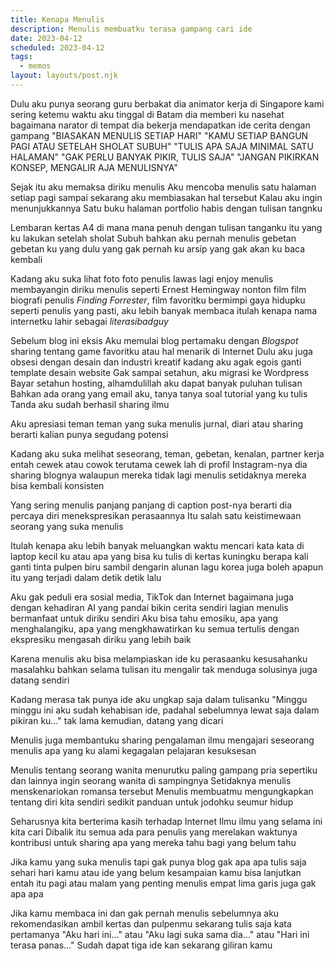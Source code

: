 ```yaml
---
title: Kenapa Menulis
description: Menulis membuatku terasa gampang cari ide
date: 2023-04-12
scheduled: 2023-04-12
tags:
  - memos
layout: layouts/post.njk
---
```


Dulu aku punya seorang guru berbakat
dia animator kerja di Singapore
kami sering ketemu waktu aku tinggal di Batam
dia memberi ku nasehat
bagaimana narator di tempat dia bekerja
mendapatkan ide cerita dengan gampang
"BIASAKAN MENULIS SETIAP HARI"
"KAMU SETIAP BANGUN PAGI ATAU SETELAH SHOLAT SUBUH"
"TULIS APA SAJA MINIMAL SATU HALAMAN"
"GAK PERLU BANYAK PIKIR, TULIS SAJA"
"JANGAN PIKIRKAN KONSEP, MENGALIR AJA MENULISNYA"

Sejak itu aku memaksa diriku menulis
Aku mencoba menulis satu halaman setiap pagi
sampai sekarang aku membiasakan hal tersebut
Kalau aku ingin menunjukkannya
Satu buku halaman portfolio
habis dengan tulisan tangnku

Lembaran kertas A4 di mana mana
penuh dengan tulisan tanganku
itu yang ku lakukan setelah sholat Subuh
bahkan aku pernah menulis gebetan gebetan ku yang dulu
yang gak pernah ku arsip
yang gak akan ku baca kembali

Kadang aku suka lihat foto foto penulis lawas
lagi enjoy menulis
membayangin diriku menulis seperti Ernest Hemingway
nonton film film biografi penulis
*Finding Forrester*, film favoritku
bermimpi gaya hidupku seperti penulis
yang pasti, aku lebih banyak membaca
itulah kenapa nama internetku lahir sebagai *literasibadguy*

Sebelum blog ini eksis
Aku memulai blog pertamaku
dengan *Blogspot*
sharing tentang game favoritku atau hal menarik di Internet
Dulu aku juga obsesi dengan desain dan industri kreatif
kadang aku agak egois ganti template desain website
Gak sampai setahun, aku migrasi ke Wordpress
Bayar setahun hosting, alhamdulillah aku dapat banyak puluhan tulisan
Bahkan ada orang yang email aku, tanya tanya soal tutorial yang ku tulis
Tanda aku sudah berhasil sharing ilmu

Aku apresiasi teman teman yang suka
menulis jurnal, diari atau sharing
berarti kalian punya segudang potensi

Kadang aku suka melihat seseorang, teman, gebetan, kenalan, partner kerja
entah cewek atau cowok
terutama cewek lah
di profil Instagram-nya
dia sharing blognya
walaupun mereka tidak lagi menulis
setidaknya mereka bisa kembali konsisten

Yang sering menulis panjang panjang di caption post-nya
berarti dia percaya diri menekspresikan perasaannya
Itu salah satu keistimewaan seorang yang suka menulis

Itulah kenapa aku lebih banyak meluangkan waktu
mencari kata kata
di laptop kecil ku
atau apa yang bisa ku tulis
di kertas kuningku
berapa kali ganti tinta pulpen biru
sambil dengarin alunan lagu korea juga boleh
apapun itu yang terjadi dalam detik detik lalu

Aku gak peduli era sosial media, TikTok dan Internet bagaimana
juga dengan kehadiran AI yang pandai bikin cerita sendiri
lagian menulis bermanfaat untuk diriku sendiri
Aku bisa tahu emosiku, apa yang menghalangiku, apa yang mengkhawatirkan ku
semua tertulis dengan ekspresiku
mengasah diriku yang lebih baik

Karena menulis
aku bisa melampiaskan ide ku
perasaanku
kesusahanku
masalahku
bahkan selama tulisan itu mengalir
tak menduga solusinya juga datang sendiri

Kadang merasa tak punya ide
aku ungkap saja dalam tulisanku
"Minggu minggu ini aku sudah kehabisan ide, padahal sebelumnya lewat saja dalam pikiran ku..."
tak lama kemudian, datang yang dicari

Menulis juga membantuku
sharing pengalaman
ilmu
mengajari seseorang
menulis apa yang ku alami
kegagalan
pelajaran
kesuksesan

Menulis tentang seorang wanita
menurutku paling gampang
pria sepertiku dan lainnya
ingin seorang wanita di sampingnya
Setidaknya menulis menskenariokan romansa tersebut
Menulis membuatmu mengungkapkan tentang diri kita sendiri
sedikit panduan untuk jodohku seumur hidup

Seharusnya kita berterima kasih terhadap Internet
Ilmu ilmu yang selama ini kita cari
Dibalik itu semua ada para penulis
yang merelakan waktunya
kontribusi untuk sharing apa yang mereka tahu
bagi yang belum tahu

Jika kamu yang suka menulis
tapi gak punya blog
gak apa apa tulis saja sehari hari kamu
atau ide yang belum kesampaian
kamu bisa lanjutkan
entah itu pagi atau malam
yang penting menulis
empat lima garis juga gak apa apa

Jika kamu membaca ini
dan gak pernah menulis sebelumnya
aku rekomendasikan ambil kertas dan pulpenmu sekarang
tulis saja kata pertamanya
"Aku hari ini..."
atau
"Aku lagi suka sama dia..."
atau
"Hari ini terasa panas..."
Sudah dapat tiga ide kan
sekarang giliran kamu